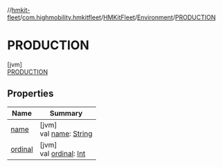 //[hmkit-fleet](../../../../../index.md)/[com.highmobility.hmkitfleet](../../../index.md)/[HMKitFleet](../../index.md)/[Environment](../index.md)/[PRODUCTION](index.md)

# PRODUCTION

[jvm]\
[PRODUCTION](index.md)

## Properties

| Name | Summary |
|---|---|
| [name](../../../../com.highmobility.hmkitfleet.model/-eligibility-status/-connectivity-status/-u-n-k-n-o-w-n/index.md#-372974862%2FProperties%2F-1829386432) | [jvm]<br>val [name](../../../../com.highmobility.hmkitfleet.model/-eligibility-status/-connectivity-status/-u-n-k-n-o-w-n/index.md#-372974862%2FProperties%2F-1829386432): [String](https://kotlinlang.org/api/latest/jvm/stdlib/kotlin-stdlib/kotlin/-string/index.html) |
| [ordinal](../../../../com.highmobility.hmkitfleet.model/-eligibility-status/-connectivity-status/-u-n-k-n-o-w-n/index.md#-739389684%2FProperties%2F-1829386432) | [jvm]<br>val [ordinal](../../../../com.highmobility.hmkitfleet.model/-eligibility-status/-connectivity-status/-u-n-k-n-o-w-n/index.md#-739389684%2FProperties%2F-1829386432): [Int](https://kotlinlang.org/api/latest/jvm/stdlib/kotlin-stdlib/kotlin/-int/index.html) |
